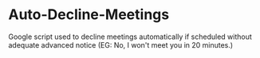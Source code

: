 # Auto-Decline-Meetings
Google script used to decline meetings automatically if scheduled without adequate advanced notice (EG:  No, I won't meet  you in 20 minutes.)
